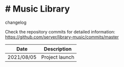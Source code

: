 # # Music Library
 changelog

Check the repository commits for detailed information:  
https://github.com/server/library-music/commits/master

| Date       | Description                                                      |
|------------|------------------------------------------------------------------|
| 2021/08/05 | Project launch                                                   |
